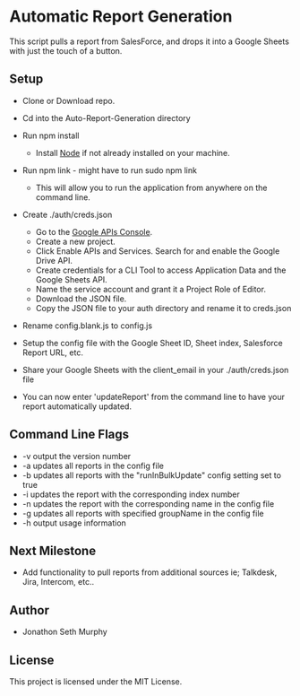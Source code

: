# Automatic Report Generation

This script pulls a report from SalesForce, and drops it into a Google Sheets with just the touch of a button.

## Setup

* Clone or Download repo.
* Cd into the Auto-Report-Generation directory
* Run npm install

  * Install [Node](https://nodejs.org/en/download/) if not already installed on your machine.

* Run npm link - might have to run sudo npm link

  * This will allow you to run the application from anywhere on the command line.

* Create ./auth/creds.json

  * Go to the [Google APIs Console](https://console.developers.google.com/).
  * Create a new project.
  * Click Enable APIs and Services. Search for and enable the Google Drive API.
  * Create credentials for a CLI Tool to access Application Data and the Google Sheets API.
  * Name the service account and grant it a Project Role of Editor.
  * Download the JSON file.
  * Copy the JSON file to your auth directory and rename it to creds.json

* Rename config.blank.js to config.js
* Setup the config file with the Google Sheet ID, Sheet index, Salesforce Report URL, etc.
* Share your Google Sheets with the client_email in your ./auth/creds.json file
* You can now enter 'updateReport' from the command line to have your report automatically updated.

## Command Line Flags

*  -v   output the version number
*  -a   updates all reports in the config file
*  -b   updates all reports with the "runInBulkUpdate" config setting set to true
*  -i   updates the report with the corresponding index number
*  -n   updates the report with the corresponding name in the config file
*  -g   updates all reports with specified groupName in the config file
*  -h   output usage information

## Next Milestone

* Add functionality to pull reports from additional sources ie; Talkdesk, Jira, Intercom, etc..

## Author

* Jonathon Seth Murphy

## License

This project is licensed under the MIT License.
